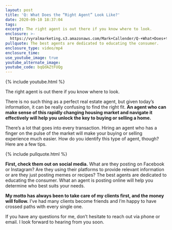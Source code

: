 ```yaml
---
layout: post
title: 'Q: What Does the “Right Agent” Look Like?'
date: 2020-09-10 18:37:04
tags:
excerpt: The right agent is out there if you know where to look.
enclosure: >-
  https://vyralmarketing.s3.amazonaws.com/Mark+Callender/Q-+What+Does+the+Right+Agent+Look+Like_.mp4
pullquote: The best agents are dedicated to educating the consumer.
enclosure_type: video/mp4
enclosure_time:
use_youtube_image: true
youtube_alternate_image:
youtube_code: bqQdAZtFUQg
---
```


{% include youtube.html %}

The right agent is out there if you know where to look.

There is no such thing as a perfect real estate agent, but given today’s information, it can be really confusing to find the right fit. **An agent who can make sense of this rapidly changing housing market and navigate it effectively will help you unlock the key to buying or selling a home.**&nbsp;

There’s a lot that goes into every transaction. Hiring an agent who has a finger on the pulse of the market will make your buying or selling experience much easier. How do you identify this type of agent, though? Here are a few tips.

{% include pullquote.html %}

**First, check them out on social media.** What are they posting on Facebook or Instagram? Are they using their platforms to provide relevant information or are they just posting memes or recipes? The best agents are dedicated to educating the consumer. What an agent is posting online will help you determine who best suits your needs.

**My motto has always been to take care of my clients first, and the money will follow.** I’ve had many clients become friends and I’m happy to have crossed paths with every single one.&nbsp;

If you have any questions for me, don’t hesitate to reach out via phone or email. I look forward to hearing from you soon.